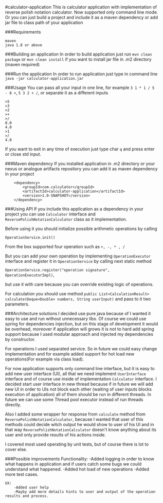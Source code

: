 #calculator-application
This is calculator application with implementation of reverse polish notation calculator. Now supported only command line mode.
Or you can just build a project and include it as a maven dependency or add jar file to class path of your application

###Requirements
```
maven
java 1.8 or above
``` 

###Building an application
In order to build application just run
`mvn clean package` or `mvn clean install` if you want to install jar file in .m2 directory (maven required)

###Run the application
In order to run application just type in command line `java -jar calculator-application.jar`

###Usage
You can pass all your input in one line, for example `3 1 * 1 / 5 - 8 +`, `5 3 2 + /`, or separate it as a different inputs
```
>5
>3
>2
>+
>/
8.0
4.0
>1
>/
4.0
```  

If you want to exit in any time of execution just type char `q` and press enter or close std input.

###Maven dependency
If you installed application in .m2 directory or your nexus or analogue artifacts repository you can add it as maven 
dependency in your project 
```
    <dependency>
        <groupId>com.calculator</groupId>
        <artifactId>calculator-application</artifactId>
        <version>1.0-SNAPSHOT</version>
    </dependency>
```

###Using API
If you include this application as a dependency in your project you can use
`Calculator` interface and `ReversePolishNotationCalculator` class as it implementation.

Before using it you should initialize possible arithmetic operations by calling 

`OperationService.init()`

From the box supported four operation such as `+, -, * , /`

But you can add your own operation by implementing `OperationExecutor` interface and register it in `OperationService` by calling 
next static method 

```OperationService.register("operation signature", OperationExecutorImpl)```,

but use it with care because you can override existing logic of operations.

For calculation you should use method 
`public List<CalculationResult> calculate(Deque<Double> numbers, String userInput)` and pass to it two parameters.

###Architecture solutions
I decided use pure java because of I wanted it easy to use and run without unnecessary libs.
Of course we could use spring for dependencies injection, but on this stage of development it would be overhead, moreover if application will grows
it is not to hard add spring support because I used modular approach and injected my dependencies by constructor.

For operations I used separated service. So in future we could easy change implementation and for example added support for
hot load new operations(For example via class load).

For now application supports only command line interface, but it is easy to add new user interface (UI), all that we need
implement `UserInterface` interface and of course use inside of implementation `Calculator` interface.
I decided start user interface in new thread because if in future we will add new UI in order to UIs not block each other 
(waiting of user inputs blocks execution of application) all of them should be run in different threads. In future we can use some 
Thread pool executor instead of run threads directly.

Also I added some wrapper for response from `calculate` method from `ReversePolishNotationCalculator`, because I wanted that user of this methods
could decide witch output he would show to user of his UI and in that way `ReversePolishNotationCalculator` doesn't know anything about its user
and only provide results of his actions inside.

I covered most used operating by unit tests, but of course there is lot to cover else.

###Possible improvements
    Functionality:
        -Added logging in order to know what happens in application and if users catch
         some bugs we could understand what happened.
        -Added hot load of new operations
        -Added more test cases.
        
    UX:
        -Added user help
        -Mayby add more details hints to user and output of the operation results and process.
    
